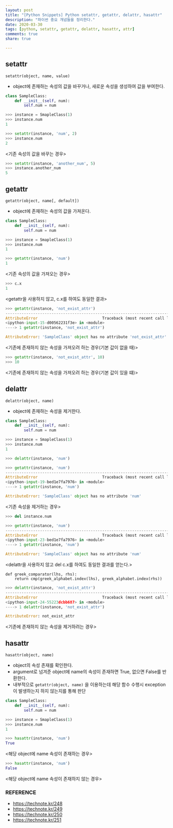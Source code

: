 ```yaml
---
layout: post
title: "[Python Snippets] Python setattr, getattr, delattr, hasattr"
description: "파이썬 중요 개념들을 정리한다."
date: 2020-03-30
tags: [python, setattr, getattr, delattr, hasattr, attr]
comments: true
share: true

---
```


## setattr

`setattr(object, name, value)`

*    object에 존재하는 속성의 값을 바꾸거나, 새로운 속성을 생성하여 값을 부여한다.

```python
class SampleClass:
    def __init__(self, num):
        self.num = num
```

```python
>>> instance = SmapleClass(1)
>>> instance.num
1
```



```python
>>> setattr(instance, 'num', 2)
>>> instance.num
2
```

<기존 속성의 값을 바꾸는 경우>



```python
>>> setattr(instance, 'another_num', 5)
>>> instance.another_num
5
```



## getattr

`getattr(object, name[, default])`

*   object에 존재하는 속성의 값을 가져온다.

```python
class SampleClass:
    def __init__(self, num):
        self.num = num
```



```python
>>> instance = SmapleClass(1)
>>> instance.num
1
```



```python
>>> getattr(instance, 'num')
1
```

<기존 속성의 값을 가져오는 경우>



```python
>>> c.x
1
```

<getattr을 사용하지 않고, c.x를 하여도 동일한 결과>



```python
>>> getattr(instance, 'not_exist_attr')
---------------------------------------------------------------------------
AttributeError                            Traceback (most recent call last)
<ipython-input-15-d00562231f3e> in <module>
----> 1 getattr(instance, 'not_exist_attr')

AttributeError: 'SampleClass' object has no attribute 'not_exist_attr'
```

<기존에 존재하지 않는 속성을 가져오려 하는 경우(기본 값이 없을 때)>



```python
>>> getattr(instance, 'not_exist_attr', 10)
>>> 10
```

<기존에 존재하지 않는 속성을 가져오려 하는 경우(기본 값이 있을 떄)>



## delattr

`delattr(object, name)`

*    object에 존재하는 속성을 제거한다.

```python
class SampleClass:
    def __init__(self, num):
        self.num = num
```

```python
>>> instance = SmapleClass(1)
>>> instance.num
1
```



```python
>>> delattr(instance, 'num')

>>> getattr(instance, 'num')
---------------------------------------------------------------------------
AttributeError                            Traceback (most recent call last)
<ipython-input-19-bed1e7fa7976> in <module>
----> 1 getattr(instance, 'num')

AttributeError: 'SampleClass' object has no attribute 'num'
```

<기존 속성을 제거하는 경우>



```python
>>> del instance.num

>>> getattr(instance, 'num')
---------------------------------------------------------------------------
AttributeError                            Traceback (most recent call last)
<ipython-input-23-bed1e7fa7976> in <module>
----> 1 getattr(instance, 'num')

AttributeError: 'SampleClass' object has no attribute 'num'
```

<delattr을 사용하지 않고 del c.x를 하여도 동일한 결과를 얻는다.>

```
def greek_comparator(lhs, rhs):
    return cmp(greek_alphabet.index(lhs), greek_alphabet.index(rhs))
```

```python
>>> delattr(instance, 'not_exist_attr')
---------------------------------------------------------------------------
AttributeError                            Traceback (most recent call last)
<ipython-input-24-55223dcbb687> in <module>
----> 1 delattr(instance, 'not_exist_attr')

AttributeError: not_exist_attr
```

<기존에 존재하지 않는 속성을 제거하려는 경우>



## hasattr

`hasattr(object, name)`

*    object의 속성 존재를 확인한다.
*   argument로 넘겨준 object에 name의 속성이 존재하면 True, 없으면 False를 반환한다.
*   내부적으로 `getattr(object, name)` 을 이용하는데 해당 함수 수행시 exception이 발생하는지 하지 않는지를 통해 판단

```python
class SampleClass:
    def __init__(self, num):
        self.num = num
```

```python
>>> instance = SmapleClass(1)
>>> instance.num
1
```



```python
>>> hasattr(instance, 'num')
True
```

<해당 object에 name 속성이 존재하는 경우>





```python
>>> hasattr(instance, 'num')
False
```

<해당 object에 name 속성이 존재하지 않는 경우>



### REFERENCE

*   https://technote.kr/248
*   https://technote.kr/249
*   https://technote.kr/250
*   https://technote.kr/251

